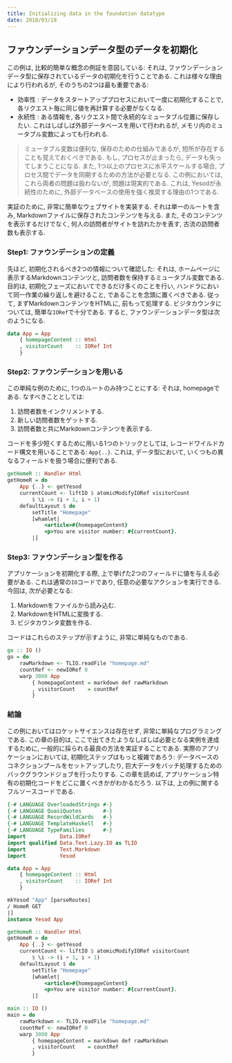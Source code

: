 ```yaml
---
title: Initializing data in the foundation datatype
date: 2018/03/18
---
```


## ファウンデーションデータ型のデータを初期化

この例は, 比較的簡単な概念の例証を意図している: それは, ファウンデーションデータ型に保存されているデータの初期化を行うことである. これは様々な理由により行われるが, そのうちの2つは最も重要である:

- 効率性 : データをスタートアッププロセスにおいて一度に初期化することで, 各リクエスト毎に同じ値を再計算する必要がなくなる.
- 永続性 : ある情報を, 各リクエスト間で永続的なミュータブル位置に保存したい. これはしばしば外部データベースを用いて行われるが, メモリ内のミュータブル変数によっても行われる.

> ミュータブル変数は便利な, 保存のための仕組みであるが, 短所が存在することも覚えておくべきである. もし, プロセスが止まったら, データも失ってしまうことになる. また, 1つ以上のプロセスに水平スケールする場合, プロセス間でデータを同期するための方法が必要となる. この例においては, これら両者の問題は扱わないが, 問題は現実的である. これは, Yesodが永続性のために, 外部データベースの使用を強く推奨する理由の1つである.

実証のために, 非常に簡単なウェブサイトを実装する. それは単一のルートを含み, Markdownファイルに保存されたコンテンツを与える. また, そのコンテンツを表示するだけでなく, 何人の訪問者がサイトを訪れたかを表す, 古流の訪問者数も表示する.

### Step1: ファウンデーションの定義

先ほど, 初期化されるべき2つの情報について確認した: それは, ホームページに表示するMarkdownコンテンツと, 訪問者数を保持するミュータブル変数である. 目的は, 初期化フェーズにおいてできるだけ多くのことを行い, ハンドラにおいて同一作業の繰り返しを避けること, であることを念頭に置くべきである. 従って, まずMarkdownコンテンツをHTMLに, 前もって処理する. ビジタカウンタについては, 簡単な`IORef`で十分である. すると, ファウンデーションデータ型は次のようになる.

```haskell
data App = App
    { homepageContent :: Html
    , visitorCount    :: IORef Int
    }
```

### Step2: ファウンデーションを用いる

この単純な例のために, 1つのルートのみ持つことにする: それは, homepageである. なすべきこととしては:

1. 訪問者数をインクリメントする.
1. 新しい訪問者数をゲットする.
1. 訪問者数と共にMarkdownコンテンツを表示する.

コードを多少短くするために用いる1つのトリックとしては, レコードワイルドカード構文を用いることである: `App{..}`. これは, データ型において, いくつもの異なるフィールドを扱う場合に便利である.

```haskell
getHomeR :: Handler Html
getHomeR = do
    App {..} <- getYesod
    currentCount <- liftIO $ atomicModifyIORef visitorCount
        $ \i -> (i + 1, i + 1)
    defaultLayout $ do
        setTitle "Homepage"
        [whamlet|
            <article>#{homepageContent}
            <p>You are visitor number: #{currentCount}.
        |]
```

### Step3: ファウンデーション型を作る

アプリケーションを初期化する際, 上で挙げた2つのフィールドに値を与える必要がある. これは通常の`IO`コードであり, 任意の必要なアクションを実行できる. 今回は, 次が必要となる:

1. Markdownをファイルから読み込む.
1. MarkdownをHTMLに変換する.
1. ビジタカウンタ変数を作る.

コードはこれらのステップが示すように, 非常に単純なものである.

```haskell
go :: IO ()
go = do
    rawMarkdown <- TLIO.readFile "homepage.md"
    countRef <- newIORef 0
    warp 3000 App
        { homepageContent = markdown def rawMarkdown
        , visitorCount    = countRef
        }
```

### 結論

この例においてはロケットサイエンスは存在せず, 非常に単純なプログラミングである. この章の目的は, ここで出てきたようなしばしば必要となる実例を達成するために, 一般的に採られる最良の方法を実証することである. 実際のアプリケーションにおいては, 初期化ステップはもっと複雑であろう: データベースのコネクションプールをセットアップしたり, 巨大データをバッチ処理するためのバックグラウンドジョブを行ったりする. この章を読めば, アプリケーション特有の初期化コードをどこに置くべきかがわかるだろう.
以下は, 上の例に関するフルソースコードである.

```haskell
{-# LANGUAGE OverloadedStrings #-}
{-# LANGUAGE QuasiQuotes       #-}
{-# LANGUAGE RecordWildCards   #-}
{-# LANGUAGE TemplateHaskell   #-}
{-# LANGUAGE TypeFamilies      #-}
import           Data.IORef
import qualified Data.Text.Lazy.IO as TLIO
import           Text.Markdown
import           Yesod

data App = App
    { homepageContent :: Html
    , visitorCount    :: IORef Int
    }

mkYesod "App" [parseRoutes|
/ HomeR GET
|]
instance Yesod App

getHomeR :: Handler Html
getHomeR = do
    App {..} <- getYesod
    currentCount <- liftIO $ atomicModifyIORef visitorCount
        $ \i -> (i + 1, i + 1)
    defaultLayout $ do
        setTitle "Homepage"
        [whamlet|
            <article>#{homepageContent}
            <p>You are visitor number: #{currentCount}.
        |]

main :: IO ()
main = do
    rawMarkdown <- TLIO.readFile "homepage.md"
    countRef <- newIORef 0
    warp 3000 App
        { homepageContent = markdown def rawMarkdown
        , visitorCount    = countRef
        }
```